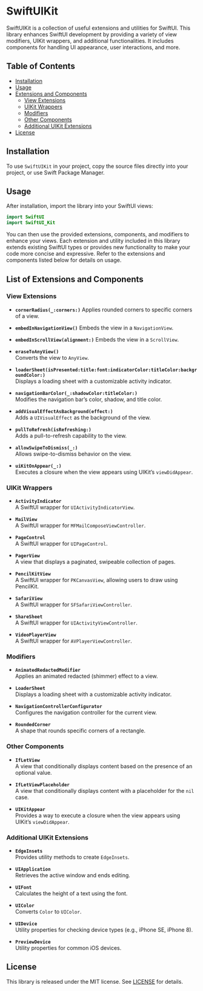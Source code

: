 # SwiftUIKit

SwiftUIKit is a collection of useful extensions and utilities for SwiftUI. This library enhances SwiftUI development by providing a variety of view modifiers, UIKit wrappers, and additional functionalities. It includes components for handling UI appearance, user interactions, and more.

## Table of Contents

- [Installation](#installation)
- [Usage](#usage)
- [Extensions and Components](#extensions-and-components)
  - [View Extensions](#view-extensions)
  - [UIKit Wrappers](#uikit-wrappers)
  - [Modifiers](#modifiers)
  - [Other Components](#other-components)
  - [Additional UIKit Extensions](#additional-uikit-extensions)
- [License](#license)

## Installation

To use `SwiftUIKit` in your project, copy the source files directly into your project, or use Swift Package Manager.

## Usage

After installation, import the library into your SwiftUI views:

```swift
import SwiftUI
import SwiftUI_Kit
```

You can then use the provided extensions, components, and modifiers to enhance your views. Each extension and utility included in this library extends existing SwiftUI types or provides new functionality to make your code more concise and expressive. Refer to the extensions and components listed below for details on usage.

## List of Extensions and Components

### View Extensions

- **`cornerRadius(_:corners:)`**
  Applies rounded corners to specific corners of a view.

- **`embedInNavigationView()`**
  Embeds the view in a `NavigationView`.

- **`embedInScrollView(alignment:)`**
  Embeds the view in a `ScrollView`.

- **`eraseToAnyView()`**  
  Converts the view to `AnyView`.

- **`loaderSheet(isPresented:title:font:indicatorColor:titleColor:backgroundColor:)`**  
  Displays a loading sheet with a customizable activity indicator.

- **`navigationBarColor(_:shadowColor:titleColor:)`**  
  Modifies the navigation bar’s color, shadow, and title color.

- **`addVisualEffectAsBackground(effect:)`**  
  Adds a `UIVisualEffect` as the background of the view.

- **`pullToRefresh(isRefreshing:)`**  
  Adds a pull-to-refresh capability to the view.

- **`allowSwipeToDismiss(_:)`**  
  Allows swipe-to-dismiss behavior on the view.

- **`uiKitOnAppear(_:)`**  
  Executes a closure when the view appears using UIKit’s `viewDidAppear`.

### UIKit Wrappers

- **`ActivityIndicator`**  
  A SwiftUI wrapper for `UIActivityIndicatorView`.

- **`MailView`**  
  A SwiftUI wrapper for `MFMailComposeViewController`.

- **`PageControl`**  
  A SwiftUI wrapper for `UIPageControl`.

- **`PagerView`**  
  A view that displays a paginated, swipeable collection of pages.

- **`PencilKitView`**  
  A SwiftUI wrapper for `PKCanvasView`, allowing users to draw using PencilKit.

- **`SafariView`**  
  A SwiftUI wrapper for `SFSafariViewController`.

- **`ShareSheet`**  
  A SwiftUI wrapper for `UIActivityViewController`.

- **`VideoPlayerView`**  
  A SwiftUI wrapper for `AVPlayerViewController`.

### Modifiers

- **`AnimatedRedactedModifier`**  
  Applies an animated redacted (shimmer) effect to a view.

- **`LoaderSheet`**  
  Displays a loading sheet with a customizable activity indicator.

- **`NavigationControllerConfigurator`**  
  Configures the navigation controller for the current view.

- **`RoundedCorner`**  
  A shape that rounds specific corners of a rectangle.

### Other Components

- **`IfLetView`**  
  A view that conditionally displays content based on the presence of an optional value.

- **`IfLetViewPlaceholder`**  
  A view that conditionally displays content with a placeholder for the `nil` case.

- **`UIKitAppear`**  
  Provides a way to execute a closure when the view appears using UIKit’s `viewDidAppear`.

### Additional UIKit Extensions

- **`EdgeInsets`**  
  Provides utility methods to create `EdgeInsets`.

- **`UIApplication`**  
  Retrieves the active window and ends editing.

- **`UIFont`**  
  Calculates the height of a text using the font.

- **`UIColor`**  
  Converts `Color` to `UIColor`.

- **`UIDevice`**  
  Utility properties for checking device types (e.g., iPhone SE, iPhone 8).

- **`PreviewDevice`**  
  Utility properties for common iOS devices.

## License

This library is released under the MIT license. See [LICENSE](LICENSE) for details.
